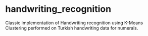 # handwriting_recognition
Classic implementation of Handwriting recognition using K-Means Clustering performed on Turkish handwriting data for numerals.

